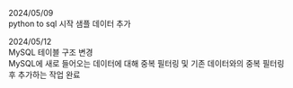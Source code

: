 2024/05/09  
python to sql 시작
샘플 데이터 추가

2024/05/12  
MySQL 테이블 구조 변경  
MySQL에 새로 들어오는 데이터에 대해 중복 필터링 및 기존 데이터와의 중복 필터링 후 추가하는 작업 완료